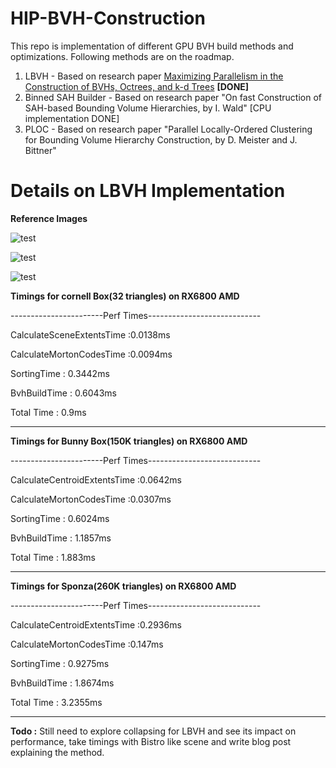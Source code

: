 # HIP-BVH-Construction

This repo is implementation of different GPU BVH build methods and optimizations. Following methods are on the roadmap.

1. LBVH - Based on research paper [Maximizing Parallelism in the Construction of BVHs,
Octrees, and k-d Trees](https://research.nvidia.com/sites/default/files/publications/karras2012hpg_paper.pdf) **[DONE]**
2. Binned SAH Builder - Based on research paper "On fast Construction of SAH-based Bounding Volume Hierarchies, by I. Wald" [CPU implementation DONE]
3. PLOC - Based on research paper "Parallel Locally-Ordered Clustering for Bounding Volume Hierarchy Construction, by D. Meister and J. Bittner" 

# Details on LBVH Implementation 

**Reference Images**

![test](https://github.com/user-attachments/assets/59203a5b-fa09-4afb-a696-ad854371f037)

![test](https://github.com/user-attachments/assets/52f37b52-7c81-44e6-b890-e07489f82386)

![test](https://github.com/user-attachments/assets/7b371357-7ff3-40ba-a214-b410f3bd3fb2)

**Timings for cornell Box(32 triangles) on RX6800 AMD**

-----------------------Perf Times----------------------------

CalculateSceneExtentsTime :0.0138ms

CalculateMortonCodesTime :0.0094ms

SortingTime : 0.3442ms

BvhBuildTime : 0.6043ms

Total Time : 0.9ms

-------------------------------------------------------------

**Timings for Bunny Box(150K triangles) on RX6800 AMD**

-----------------------Perf Times----------------------------

CalculateCentroidExtentsTime :0.0642ms

CalculateMortonCodesTime :0.0307ms

SortingTime : 0.6024ms

BvhBuildTime : 1.1857ms

Total Time : 1.883ms

-----------------------------------------------------------

**Timings for Sponza(260K triangles) on RX6800 AMD**

-----------------------Perf Times----------------------------

CalculateCentroidExtentsTime :0.2936ms

CalculateMortonCodesTime :0.147ms

SortingTime : 0.9275ms

BvhBuildTime : 1.8674ms

Total Time : 3.2355ms

-------------------------------------------------------------

**Todo :** Still need to explore collapsing for LBVH and see its impact on performance, take timings with Bistro like scene and write blog post explaining the method.
